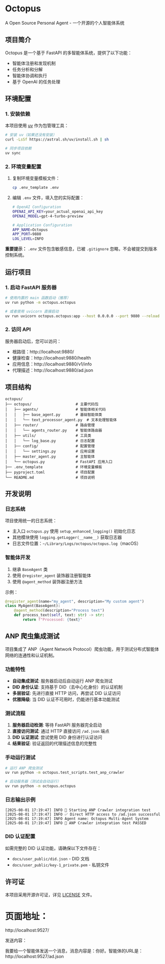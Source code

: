 # Octopus

A Open Source Personal Agent - 一个开源的个人智能体系统

## 项目简介

Octopus 是一个基于 FastAPI 的多智能体系统，提供了以下功能：
- 智能体注册和发现机制
- 任务分析和分解
- 智能体协调和执行
- 基于 OpenAI 的任务处理

## 环境配置

### 1. 安装依赖

本项目使用 [uv](https://github.com/astral-sh/uv) 作为包管理工具：

```bash
# 安装 uv（如果还没有安装）
curl -LsSf https://astral.sh/uv/install.sh | sh

# 同步项目依赖
uv sync
```

### 2. 环境变量配置

1. 复制环境变量模板文件：
   ```bash
   cp .env_template .env
   ```

2. 编辑 `.env` 文件，填入您的实际配置：
   ```bash
   # OpenAI Configuration
   OPENAI_API_KEY=your_actual_openai_api_key
   OPENAI_MODEL=gpt-4-turbo-preview

   # Application Configuration
   APP_NAME=Octopus
   APP_PORT=9880
   LOG_LEVEL=INFO
   ```

**重要提示：** `.env` 文件包含敏感信息，已被 `.gitignore` 忽略，不会被提交到版本控制系统。

## 运行项目

### 1. 启动 FastAPI 服务器

```bash
# 使用内置的 main 函数启动（推荐）
uv run python -m octopus.octopus

# 或者使用 uvicorn 直接启动
uv run uvicorn octopus.octopus:app --host 0.0.0.0 --port 9880 --reload
```

### 2. 访问 API

服务器启动后，您可以访问：
- 根路径：http://localhost:9880/
- 健康检查：http://localhost:9880/health
- 应用信息：http://localhost:9880/v1/info
- 代理描述：http://localhost:9880/ad.json

## 项目结构

```
octopus/
├── octopus/                    # 主要代码包
│   ├── agents/                 # 智能体相关代码
│   │   ├── base_agent.py       # 基础智能体类
│   │   └── text_processor_agent.py  # 文本处理智能体
│   ├── router/                 # 路由管理
│   │   └── agents_router.py    # 智能体路由器
│   ├── utils/                  # 工具类
│   │   └── log_base.py         # 日志配置
│   ├── config/                 # 配置管理
│   │   └── settings.py         # 应用设置
│   ├── master_agent.py         # 主智能体
│   └── octopus.py              # FastAPI 应用入口
├── .env_template               # 环境变量模板
├── pyproject.toml              # 项目配置
└── README.md                   # 项目说明
```

## 开发说明

### 日志系统

项目使用统一的日志系统：
- 主入口 `octopus.py` 使用 `setup_enhanced_logging()` 初始化日志
- 其他模块使用 `logging.getLogger(__name__)` 获取日志器
- 日志文件位置：`~/Library/Logs/octopus/octopus.log`（macOS）

### 智能体开发

1. 继承 `BaseAgent` 类
2. 使用 `@register_agent` 装饰器注册智能体
3. 使用 `@agent_method` 装饰器注册方法

示例：
```python
@register_agent(name="my_agent", description="My custom agent")
class MyAgent(BaseAgent):
    @agent_method(description="Process text")
    def process_text(self, text: str) -> str:
        return f"Processed: {text}"
```

## ANP 爬虫集成测试

项目集成了 ANP（Agent Network Protocol）爬虫功能，用于测试分布式智能体网络的连通性和认证机制。

### 功能特性

- **自动集成测试**: 服务器启动后自动运行 ANP 爬虫测试
- **DID 身份认证**: 支持基于 DID（去中心化身份）的认证机制
- **多层验证**: 先进行直接 HTTP 访问，再尝试 DID 认证访问
- **优雅降级**: 当 DID 认证不可用时，仍能进行基本功能测试

### 测试流程

1. **服务器启动检测**: 等待 FastAPI 服务器完全启动
2. **直接访问测试**: 通过 HTTP 直接访问 `/ad.json` 端点
3. **DID 认证测试**: 尝试使用 DID 身份进行认证访问
4. **结果验证**: 验证返回的代理描述信息的完整性

### 手动运行测试

```bash
# 运行 ANP 爬虫测试
uv run python -m octopus.test_scripts.test_anp_crawler

# 启动服务器（测试会自动运行）
uv run python -m octopus.octopus
```

### 日志输出示例

```
[2025-08-01 17:19:47] INFO 🚀 Starting ANP Crawler integration test
[2025-08-01 17:19:47] INFO ✅ Direct HTTP access to /ad.json successful
[2025-08-01 17:19:47] INFO Agent name: Octopus Multi-Agent System
[2025-08-01 17:19:47] INFO 🎉 ANP Crawler integration test PASSED
```

### DID 认证配置

如需完整的 DID 认证功能，请确保以下文件存在：
- `docs/user_public/did.json` - DID 文档
- `docs/user_public/key-1_private.pem` - 私钥文件

## 许可证

本项目采用开源许可证，详见 [LICENSE](LICENSE) 文件。


# 页面地址：

http://localhost:9527/

发送内容：

我要给一个智能体发送一个消息，消息内容是：你好。智能体的URL是：http://localhost:9527/ad.json

